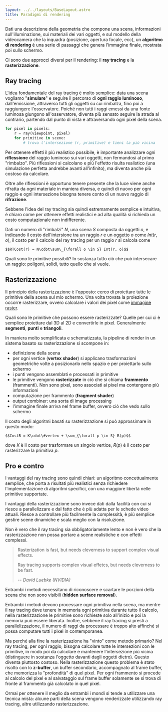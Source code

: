 ```yaml
---
layout: ../../layouts/BaseLayout.astro
title: Paradigmi di rendering
---
```


Dati una descrizione della geometria che compone una scena, informazioni sull'illuminazione, sui materiali dei vari oggetti, e sul modello della videocamera che la inquadra (posizione, apertura focale, ecc), un **algoritmo di rendering** è una serie di passaggi che genera l'immagine finale, mostrata poi sullo schermo.

Ci sono due approcci diversi per il rendering: il **ray tracing** e la **rasterizzazione**.

## Ray tracing

L'idea fondamentale del ray tracing è molto semplice: data una scena vogliamo "**simulare**" e seguire il percorso di **ogni raggio luminoso**, dall'emissione, attraverso tutti gli oggetti su cui rimbalza, fino poi a raggiungere l'osservatore. Poiché non tutti i raggi emessi da una fonte luminosa giungono all'osservatore, diventa più sensato seguire la strada al contrario, partendo dal punto di vista e attraversando ogni pixel della scena.

```python
for pixel in pixels:
	r = ray(viewpoint, pixel)
	for primitive in scene:
		# trova l'intersezione (r, primitive) e tieni la più vicina
```

Per ottenere effetti il più realistico possibile, è importante analizzare ogni **riflessione** del raggio luminoso sui vari oggetti, non fermandosi al primo "rimbalzo". Più riflessioni si calcolano e più l'effetto risulta realistico (una simulazione perfetta andrebbe avanti all'infinito), ma diventa anche più costoso da calcolare.

Oltre alle riflessioni è opportuno tenere presente che la luce viene anche rifratta da ogni materiale in maniera diversa, e quindi di nuovo per ogni raggio e ogni intersezione bisogna tenere conto di un nuovo raggio di **rifrazione**.

Sebbene l'idea del ray tracing sia quindi estremamente semplice e intuitiva, è chiaro come per ottenere effetti realistici e ad alta qualità si richieda un costo computazionale non indifferente.

Dati un numero di "rimbalzi" $N$, una scena $S$ composta da oggetti $o$, e indicando il costo dell'intersione tra un raggio $r$ e un oggetto $o$ come $Int(r, o)$, il costo per il calcolo del ray tracing per un raggio $r$ si calcola come

```
$$RTCost(r) = N\cdot\sum\_{\forall o \in S} Int(r, o)$$
```

Quali sono le primitive possibili? In sostanza tutto ciò che può intersecare un raggio: poligoni, solidi, tutto quello che si vuole.

## Rasterizzazione

Il principio della rasterizzazione è l'opposto: cerco di proiettare tutte le primitive della scena sul mio schermo. Una volta trovata la proiezione occorre rasterizzare, ovvero calcolare i valori dei pixel come [immagine raster](/theory/immagini).

Quali sono le primitive che possono essere rasterizzate? Quelle per cui ci è semplice proiettare dal 3D al 2D e convertirle in pixel. Generalmente **segmenti**, **punti** e **triangoli**.

In maniera molto semplificata e schematizzata, la pipeline di render in un sistema basato su rasterizzazione si scompone in:

- definizione della scena
- per ogni vertice (**vertex shader**) si applicano trasformazioni geometriche volte a posizionarlo nello spazio e per proiettarlo sullo schermo
- i punti vengono assemblati e processati in primitive
- le primitive vengono **rasterizzate** in ciò che si chiama **frammento** (frammenti). Non sono pixel, sono associati ai pixel ma contengono più informazioni
- computazione per frammento (**fragment shader**)
- output combiner: una sorta di image processing
- l'immagine finale arriva nel frame buffer, ovvero ciò che vedo sullo schermo

Il costo degli algoritmi basati su rasterizzazione si può approssimare in questo modo:

```
$$CostR = K\cdot\#vertex + \sum_{\forall p \in S} R(p)$$
```

dove $K$ è il costo per trasformare un singolo vertice, $R(p)$ è il costo per rasterizzare la primitiva $p$.

## Pro e contro

I vantaggi del ray tracing sono quindi chiari: un algoritmo concettualmente semplice, che porta a risultati più realistici senza richiedere l'implementazione di algoritmi specifici, con una maggiore libertà nelle primitive supportate.

I vantaggi della rasterizzazione sono invece dati dalla facilità con cui si riesce a parallelizzare e dal fatto che è più adatta per le schede video attuali. Riesce a controllare più facilmente la complessità, è più semplice gestire scene dinamiche e scala meglio con la risoluzione.

Non è vero che il ray tracing sia obbligatoriamente lento e non è vero che la rasterizzazione non possa portare a scene realistiche e con effetti complessi.

> Rasterization is fast, but needs cleverness to support complex visual effects.
>
> Ray tracing supports complex visual effetcs, but needs cleverness to be fast.
>
> -- <cite>David Luebke (NVIDIA)</cite>

Entrambi i metodi necessitano di riconoscere e scartare le porzioni della scena che non sono visibili (**hidden surface removal**).

Entrambi i metodi devono processare ogni primitiva nella scena, ma mentre il ray tracing deve tenere in memoria ogni primitiva durante tutto il calcolo, nella rasterizzazione le primitive sono richieste solo all'inizio e poi la memoria può essere liberata. Inoltre, sebbene il ray tracing si presti a parallelizzazione, il numero di raggi da processare è troppo alto affinché si possa computare tutti i pixel in contemporanea.

Ma perché alla fine la rasterizzazione ha "vinto" come metodo primario? Nel ray tracing, per ogni raggio, bisogna calcolare tutte le intersezioni con le primitive, in modo poi da calcolare e mantenere l'intersezione più vicina (distinguere in sostanza l'oggetto davanti dagli oggetti dietro). Questo diventa piuttosto costoso. Nella rasterizzazione questo problema è stato risolto con lo **z-buffer**, un buffer secondario, accompagnato al frame buffer, che memorizza la "profondità" di quel pixel. Per ogni frammento si procede al calcolo del pixel e al salvataggio sul frame buffer solamente se si trova di fronte al frammento già calcolato in quel pixel.

Ormai per ottenere il meglio da entrambi i mondi si tende a utilizzare una tecnica mista: alcune parti della scena vengono renderizzate utilizzando ray tracing, altre utilizzando rasterizzazione.
